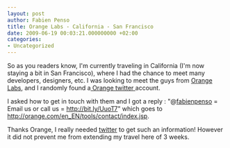 ```yaml
---
layout: post
author: Fabien Penso
title: Orange Labs - California - San Francisco
date: 2009-06-19 00:03:21.000000000 +02:00
categories:
- Uncategorized
---
```

So as you readers know, I'm currently traveling in California (I'm now staying a bit in San Francisco), where I had the chance to meet many developers, designers, etc. I was looking to meet the guys from <a href="http://fr.wikipedia.org/wiki/Orange_Labs">Orange Labs</a>, and I randomly found a<a href="http://twitter.com/OrangeWorldwide"> Orange twitter </a>account.

I asked how to get in touch with them and I got a reply : "<span class="status-body"><span class="entry-content">@<a href="http://twitter.com/fabienpenso">fabienpenso</a> = Email us or call us = <a rel="nofollow" href="http://bit.ly/UuoT7" target="_blank">http://bit.ly/UuoT7</a>" which goes to <a href="http://orange.com/en_EN/tools/contact/index.jsp">http://orange.com/en_EN/tools/contact/index.jsp</a>.</span></span>

Thanks Orange, I really needed <a href="http://twitter.com/">twitter</a> to get such an information! However it did not prevent me from extending my travel here of 3 weeks.

